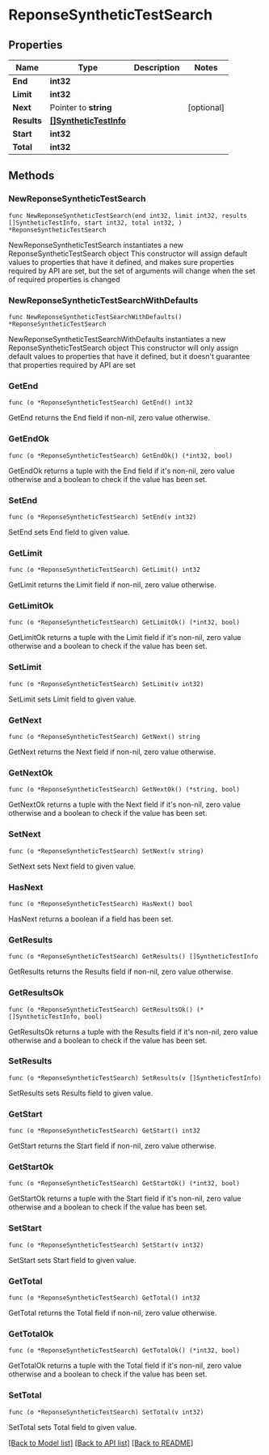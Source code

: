 # ReponseSyntheticTestSearch

## Properties

Name | Type | Description | Notes
------------ | ------------- | ------------- | -------------
**End** | **int32** |  | 
**Limit** | **int32** |  | 
**Next** | Pointer to **string** |  | [optional] 
**Results** | [**[]SyntheticTestInfo**](SyntheticTestInfo.md) |  | 
**Start** | **int32** |  | 
**Total** | **int32** |  | 

## Methods

### NewReponseSyntheticTestSearch

`func NewReponseSyntheticTestSearch(end int32, limit int32, results []SyntheticTestInfo, start int32, total int32, ) *ReponseSyntheticTestSearch`

NewReponseSyntheticTestSearch instantiates a new ReponseSyntheticTestSearch object
This constructor will assign default values to properties that have it defined,
and makes sure properties required by API are set, but the set of arguments
will change when the set of required properties is changed

### NewReponseSyntheticTestSearchWithDefaults

`func NewReponseSyntheticTestSearchWithDefaults() *ReponseSyntheticTestSearch`

NewReponseSyntheticTestSearchWithDefaults instantiates a new ReponseSyntheticTestSearch object
This constructor will only assign default values to properties that have it defined,
but it doesn't guarantee that properties required by API are set

### GetEnd

`func (o *ReponseSyntheticTestSearch) GetEnd() int32`

GetEnd returns the End field if non-nil, zero value otherwise.

### GetEndOk

`func (o *ReponseSyntheticTestSearch) GetEndOk() (*int32, bool)`

GetEndOk returns a tuple with the End field if it's non-nil, zero value otherwise
and a boolean to check if the value has been set.

### SetEnd

`func (o *ReponseSyntheticTestSearch) SetEnd(v int32)`

SetEnd sets End field to given value.


### GetLimit

`func (o *ReponseSyntheticTestSearch) GetLimit() int32`

GetLimit returns the Limit field if non-nil, zero value otherwise.

### GetLimitOk

`func (o *ReponseSyntheticTestSearch) GetLimitOk() (*int32, bool)`

GetLimitOk returns a tuple with the Limit field if it's non-nil, zero value otherwise
and a boolean to check if the value has been set.

### SetLimit

`func (o *ReponseSyntheticTestSearch) SetLimit(v int32)`

SetLimit sets Limit field to given value.


### GetNext

`func (o *ReponseSyntheticTestSearch) GetNext() string`

GetNext returns the Next field if non-nil, zero value otherwise.

### GetNextOk

`func (o *ReponseSyntheticTestSearch) GetNextOk() (*string, bool)`

GetNextOk returns a tuple with the Next field if it's non-nil, zero value otherwise
and a boolean to check if the value has been set.

### SetNext

`func (o *ReponseSyntheticTestSearch) SetNext(v string)`

SetNext sets Next field to given value.

### HasNext

`func (o *ReponseSyntheticTestSearch) HasNext() bool`

HasNext returns a boolean if a field has been set.

### GetResults

`func (o *ReponseSyntheticTestSearch) GetResults() []SyntheticTestInfo`

GetResults returns the Results field if non-nil, zero value otherwise.

### GetResultsOk

`func (o *ReponseSyntheticTestSearch) GetResultsOk() (*[]SyntheticTestInfo, bool)`

GetResultsOk returns a tuple with the Results field if it's non-nil, zero value otherwise
and a boolean to check if the value has been set.

### SetResults

`func (o *ReponseSyntheticTestSearch) SetResults(v []SyntheticTestInfo)`

SetResults sets Results field to given value.


### GetStart

`func (o *ReponseSyntheticTestSearch) GetStart() int32`

GetStart returns the Start field if non-nil, zero value otherwise.

### GetStartOk

`func (o *ReponseSyntheticTestSearch) GetStartOk() (*int32, bool)`

GetStartOk returns a tuple with the Start field if it's non-nil, zero value otherwise
and a boolean to check if the value has been set.

### SetStart

`func (o *ReponseSyntheticTestSearch) SetStart(v int32)`

SetStart sets Start field to given value.


### GetTotal

`func (o *ReponseSyntheticTestSearch) GetTotal() int32`

GetTotal returns the Total field if non-nil, zero value otherwise.

### GetTotalOk

`func (o *ReponseSyntheticTestSearch) GetTotalOk() (*int32, bool)`

GetTotalOk returns a tuple with the Total field if it's non-nil, zero value otherwise
and a boolean to check if the value has been set.

### SetTotal

`func (o *ReponseSyntheticTestSearch) SetTotal(v int32)`

SetTotal sets Total field to given value.



[[Back to Model list]](../README.md#documentation-for-models) [[Back to API list]](../README.md#documentation-for-api-endpoints) [[Back to README]](../README.md)


